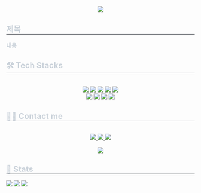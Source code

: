 <div align= "center">
  <img src="https://capsule-render.vercel.app/api?type=waving&color=gradient&height=180&text=Hello%20I'm%20jinmyeong&animation=twinkling&fontColor=ffffff&fontSize=60" />
</div>
<div style="text-align: left;"> 
  <h2 style="border-bottom: 1px solid #21262d; color: #c9d1d9;"> 제목 </h2>  
  <div style="font-weight: 700; font-size: 15px; text-align: left; color: #c9d1d9;"> 내용 </div> 
</div>
<div style="text-align: left;">
  <h2 style="border-bottom: 1px solid #21262d; color: #c9d1d9;"> 🛠️ Tech Stacks </h2> <br> 
  <div  align= "center">
    <img src="https://img.shields.io/badge/React-61DAFB?style=flat&logo=React&logoColor=white">
    <img src="https://img.shields.io/badge/Next.js-000000?style=flat&logo=Next.js&logoColor=white">
    <img src="https://img.shields.io/badge/Vue.js-4FC08D?style=flat&logo=Vue.js&logoColor=white">
    <img src="https://img.shields.io/badge/Notion-000000?style=flat&logo=Notion&logoColor=white">
    <img src="https://img.shields.io/badge/Recoil-0179f3?style=flat&logo=Recoil&logoColor=white">
    <br/>
    <img src="https://img.shields.io/badge/StyledComponents-DB7093?style=flat&logo=StyledComponents&logoColor=white">
    <img src="https://img.shields.io/badge/Github-181717?style=flat&logo=Github&logoColor=white">
    <img src="https://img.shields.io/badge/HTML5-E34F26?style=flat&logo=HTML5&logoColor=white">
    <img src="https://img.shields.io/badge/Javascript-F7DF1E?style=flat&logo=Javascript&logoColor=white">
  </div>
</div>
<div style="text-align: left;">
  <h2 style="border-bottom: 1px solid #21262d; color: #c9d1d9;"> 🧑‍💻 Contact me </h2> <br> 
  <div align= "center">
    <a href=https://velog.io/@jingmong> <img src="https://img.shields.io/badge/Velog-20C997?style=flat&logo=Velog&logoColor=white&link=https://velog.io/@jingmong"> </a>
    <a href=mailto:jev.je0520@gmail.com> <img src="https://img.shields.io/badge/Gmail-EA4335?style=flat&logo=Gmail&logoColor=white&link=mailto:jev.je0520@gmail.com"> </a>
    <a href=https://jingmong.tistory.com/> <img src="https://img.shields.io/badge/Tistory-000000?style=flat&logo=Tistory&logoColor=white&link=https://jingmong.tistory.com/"> </a>
  </div>
    
  <br> 

  <div align= "center">
    <a href="https://hits.seeyoufarm.com"> <img src="https://hits.seeyoufarm.com/api/count/incr/badge.svg?url=https%3A%2F%2Fgithub.com%2Fjejinmyeong%2F&count_bg=%23000000&title_bg=%23000000&icon=github.svg&icon_color=%23FFFFFF&title=GitHub&edge_flat=false"/></a>
  </div> 
</div>
<div style="text-align: left;"> 
  <h2 style="border-bottom: 1px solid #21262d; color: #c9d1d9;"> 🏅 Stats </h2>
  <div align= "left"> 
    <img src="http://mazassumnida.wtf/api/generate_badge?boj=jbright0520" />
    <img src="https://github-readme-stats.vercel.app/api/top-langs/?username=jejinmyeong&layout=compact&bg_color=180,f6d6ff,00000000&title_color=000000&text_color=000000"
/>
    <img src="https://github-readme-stats.vercel.app/api?username=jejinmyeong&bg_color=180,f6d6ff,00000000&title_color=000000&text_color=000000"
/>
  </div> 
</div>
    
